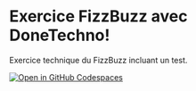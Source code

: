 # Exercice FizzBuzz avec DoneTechno!
Exercice technique du FizzBuzz incluant un test.

[![Open in GitHub Codespaces](https://github.com/codespaces/badge.svg)](https://github.com/codespaces/new?hide_repo_select=true&ref=develop&repo=530769236&machine=standardLinux8gb&devcontainer_path=.devcontainer%2Fdevcontainer.json&location=EastUs)